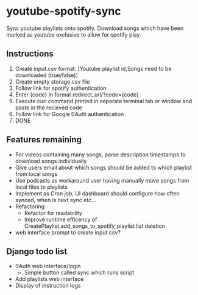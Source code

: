 # youtube-spotify-sync
Sync youtube playlists onto spotify. Download songs which have been marked as youtube exclusive to allow for spotify play.

## Instructions
1. Create input.csv format: [Youtube playlist id,Songs need to be downloaded (true/false)]
1. Create empty storage.csv file
1. Follow link for spotify authentication
1. Enter {code} in format redirect_url/?code={code}
1. Execute curl command printed in seperate terminal tab or window and paste in the recieved code
1. Follow link for Google 0Auth authentication
1. DONE

## Features remaining
* For videos containing many songs, parse description timestamps to download songs individually
* Give users email about which songs should be added to which playlist from local songs
* Use podcasts as workaround user having manually move songs from local files to playlists
* Implement as Cron job, UI dashboard should configure how often synced, when is next sync etc...
* Refactoring 
  * Refactor for readability
  * Improve runtime efficency of CreatePlaylist.add_songs_to_spotify_playlist list deletion
* web interface prompt to create input.csv?

## Django todo list
* 0Auth web interface/login
  * Simple button called sync which runs script
* Add playlists web interface
* Display of instruction logs
